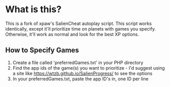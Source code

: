 # What is this?

This is a fork of xpaw's SalienCheat autoplay script. This script works identically, except it'll prioritize time on planets with games you specify. Otherwise, it'll work as normal and look for the best XP options.

## How to Specify Games
1) Create a file called 'preferredGames.txt' in your PHP directory
2) Find the app ids of the game(s) you want to prioritize - I'd suggest using a site like https://wtzb.github.io/SalienProgress/ to see the options
3) In your preferredGames.txt, paste the app ID's in, one ID per line
